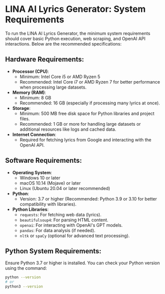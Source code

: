 # **LINA AI Lyrics Generator: System Requirements**

To run the LINA AI Lyrics Generator, the minimum system requirements should cover basic Python execution, web scraping, and OpenAI API interactions. Below are the recommended specifications:

## **Hardware Requirements**:
- **Processor (CPU)**:
  - Minimum: Intel Core i5 or AMD Ryzen 5
  - Recommended: Intel Core i7 or AMD Ryzen 7 for better performance when processing large datasets.
- **Memory (RAM)**:
  - Minimum: 8 GB
  - Recommended: 16 GB (especially if processing many lyrics at once).
- **Storage**:
  - Minimum: 500 MB free disk space for Python libraries and project files.
  - Recommended: 1 GB or more for handling large datasets or additional resources like logs and cached data.
- **Internet Connection**:
  - Required for fetching lyrics from Google and interacting with the OpenAI API.

## **Software Requirements**:
- **Operating System**:
  - Windows 10 or later
  - macOS 10.14 (Mojave) or later
  - Linux (Ubuntu 20.04 or later recommended)
- **Python**:
  - Version: 3.7 or higher (Recommended: Python 3.9 or 3.10 for better compatibility with libraries).
- **Python Libraries**:
  - `requests`: For fetching web data (lyrics).
  - `beautifulsoup4`: For parsing HTML content.
  - `openai`: For interacting with OpenAI's GPT models.
  - `pandas`: For data analysis (if needed).
  - `nltk` or `spaCy` (optional for advanced text processing).

## **Python System Requirements**:
Ensure Python 3.7 or higher is installed. You can check your Python version using the command:
```bash
python --version
# or
python3 --version
